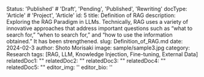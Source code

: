 Status: 'Published' # 'Draft', 'Pending', 'Published', 'Rewriting'
docType: 'Article' # 'Project', 'Article'
id: 5
title: Definition of RAG
description: Exploring the RAG Paradigm in LLMs. Technically, RAG uses a variety of innovative approaches that address important questions such as “what to search for,” “when to search for,” and “how to use the information obtained.” It has been strengthened.
slug: Definition_of_RAG.md
date: 2024-02-3
author: Shoto Morisaki
image: sample/sample3.jpg
category: Research
tags: [RAG, LLM, Knowledge Injection, Fine-tuning, External Data]
relatedDoc1: ""
relatedDoc2: ""
relatedDoc3: ""
relatedDoc4: ""
relatedDoc5: ""
editor_img: ''
editor_bio: ''